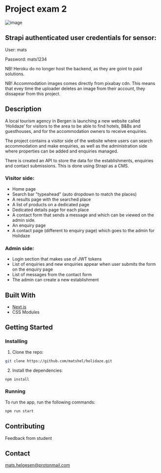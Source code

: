 # Project exam 2

![image](https://github.com/matshel/holidaze/blob/main/public/images/holidaze.png)

## Strapi authenticated user credentials for sensor:

User: mats

Password: mats1234

NB! Heroku do no longer host the backend, as they are goint to paid solutions.

NB! Accommodation images comes directly from pixabay cdn. This means that evey time the uploader deletes an image from their account, they dissapear from this project.

## Description

A local tourism agency in Bergen is launching a new website called ‘Holidaze’ for visitors to the area to be able to find hotels, B&Bs and guesthouses, and for the accommodation owners to receive enquiries.

The project contains a visitor side of the website where users can search accommodation and make enquiries, as well as the administration side where properties can be added and enquiries managed.

There is created an API to store the data for the establishments, enquiries and contact submissions. This is done using Strapi as a CMS.

### Visitor side:

- Home page
- Search bar "typeahead" (auto dropdown to match the places)
- A results page with the searched place
- A list of products on a dedicated page
- Dedicated details page for each place
- A contact form that sends a message and which can be viewed on the admin side.
- An enquiry page
- A contact page (different to enquiry page) which goes to the admin for Holidaze

### Admin side:

- Login section that makes use of JWT tokens
- List of enquiries and new enquiries appear when user submits the form on the enquiry page
- List of messages from the contact form
- The admin can create a new establishment

## Built With

- [Next.js](https://nextjs.org/)
- CSS Modules

## Getting Started

### Installing

1. Clone the repo:

```bash
git clone https://github.com/matshel/holidaze.git
```

2. Install the dependencies:

```
npm install
```

### Running

To run the app, run the following commands:

```bash
npm run start
```

## Contributing

Feedback from student

## Contact

mats.helgesen@protonmail.com

